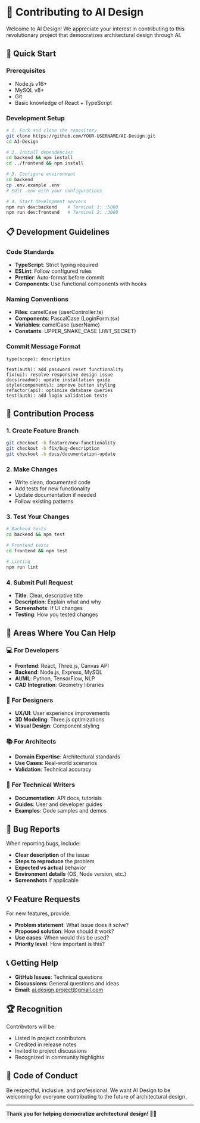 # 🤝 Contributing to AI Design

Welcome to AI Design! We appreciate your interest in contributing to this revolutionary project that democratizes architectural design through AI.

## 🚀 Quick Start

### Prerequisites
- Node.js v16+
- MySQL v8+
- Git
- Basic knowledge of React + TypeScript

### Development Setup

```bash
# 1. Fork and clone the repository
git clone https://github.com/YOUR-USERNAME/AI-Design.git
cd AI-Design

# 2. Install dependencies
cd backend && npm install
cd ../frontend && npm install

# 3. Configure environment
cd backend
cp .env.example .env
# Edit .env with your configurations

# 4. Start development servers
npm run dev:backend    # Terminal 1: :5000
npm run dev:frontend   # Terminal 2: :3000
```

## 📋 Development Guidelines

### Code Standards
- **TypeScript**: Strict typing required
- **ESLint**: Follow configured rules
- **Prettier**: Auto-format before commit
- **Components**: Use functional components with hooks

### Naming Conventions
- **Files**: camelCase (userController.ts)
- **Components**: PascalCase (LoginForm.tsx)
- **Variables**: camelCase (userName)
- **Constants**: UPPER_SNAKE_CASE (JWT_SECRET)

### Commit Message Format
```
type(scope): description

feat(auth): add password reset functionality
fix(ui): resolve responsive design issue
docs(readme): update installation guide
style(components): improve button styling
refactor(api): optimize database queries
test(auth): add login validation tests
```

## 🔄 Contribution Process

### 1. Create Feature Branch
```bash
git checkout -b feature/new-functionality
git checkout -b fix/bug-description
git checkout -b docs/documentation-update
```

### 2. Make Changes
- Write clean, documented code
- Add tests for new functionality
- Update documentation if needed
- Follow existing patterns

### 3. Test Your Changes
```bash
# Backend tests
cd backend && npm test

# Frontend tests  
cd frontend && npm test

# Linting
npm run lint
```

### 4. Submit Pull Request
- **Title**: Clear, descriptive title
- **Description**: Explain what and why
- **Screenshots**: If UI changes
- **Testing**: How you tested changes

## 🎯 Areas Where You Can Help

### 💻 For Developers
- **Frontend**: React, Three.js, Canvas API
- **Backend**: Node.js, Express, MySQL
- **AI/ML**: Python, TensorFlow, NLP
- **CAD Integration**: Geometry libraries

### 🎨 For Designers  
- **UX/UI**: User experience improvements
- **3D Modeling**: Three.js optimizations
- **Visual Design**: Component styling

### 📚 For Architects
- **Domain Expertise**: Architectural standards
- **Use Cases**: Real-world scenarios
- **Validation**: Technical accuracy

### 📝 For Technical Writers
- **Documentation**: API docs, tutorials
- **Guides**: User and developer guides
- **Examples**: Code samples and demos

## 🐛 Bug Reports

When reporting bugs, include:
- **Clear description** of the issue
- **Steps to reproduce** the problem
- **Expected vs actual** behavior
- **Environment details** (OS, Node version, etc.)
- **Screenshots** if applicable

## 💡 Feature Requests

For new features, provide:
- **Problem statement**: What issue does it solve?
- **Proposed solution**: How should it work?
- **Use cases**: When would this be used?
- **Priority level**: How important is this?

## 📞 Getting Help

- **GitHub Issues**: Technical questions
- **Discussions**: General questions and ideas
- **Email**: ai.design.project@gmail.com

## 🏆 Recognition

Contributors will be:
- Listed in project contributors
- Credited in release notes
- Invited to project discussions
- Recognized in community highlights

## 📄 Code of Conduct

Be respectful, inclusive, and professional. We want AI Design to be welcoming for everyone contributing to the future of architectural design.

---

**Thank you for helping democratize architectural design! 🎨🚀**